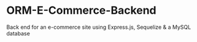 # ORM-E-Commerce-Backend
Back end for an e-commerce site using Express.js, Sequelize &amp; a MySQL database
